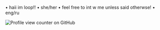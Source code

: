 • haii im loop!!
• she/her
• feel free to int w me unless said otherwse!
• eng/ru

![Profile view counter on GitHub](https://komarev.com/ghpvc/?username=owlxsu&color=693382)
<!---
owlxsu/owlxsu is a ✨ special ✨ repository because its `README.md` (this file) appears on your GitHub profile.
You can click the Preview link to take a look at your changes.
--->
